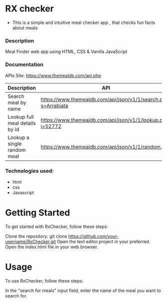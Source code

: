 # RX checker 
  - This is a simple and intuitive meal checker app , that checks fun facts about meals 

### Description 
Meal Finder web app using HTML, CSS &amp; Vanilla JavaScript


### Documentation 
APIs Site: https://www.themealdb.com/api.php

Description                    | API
-------------------------------| --------------------------------------------------------------
Search meal by name            | https://www.themealdb.com/api/json/v1/1/search.php?s=Arrabiata
Lookup full meal details by id | https://www.themealdb.com/api/json/v1/1/lookup.php?i=52772
Lookup a single random meal    | https://www.themealdb.com/api/json/v1/1/random.php


### Technologies used: 

 - html 
 - css 
 - Javascript


 # Getting Started 
To get started with RxChecker, follow these steps:

Clone the repository: git clone https://github.com/your-username/RxChecker.git
Open the text editor.project in your preferred. 
Open the index.html file in your web browser.

 # Usage
 To use RxChecker, follow these steps:

 In the "search for meals" input field, enter the name of the meal you want to search for.